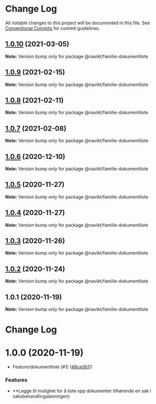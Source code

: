 # Change Log

All notable changes to this project will be documented in this file.
See [Conventional Commits](https://conventionalcommits.org) for commit guidelines.

## [1.0.10](https://github.com/navikt/familie-felles-frontend/compare/@navikt/familie-dokumentliste@1.0.9...@navikt/familie-dokumentliste@1.0.10) (2021-03-05)

**Note:** Version bump only for package @navikt/familie-dokumentliste





## [1.0.9](https://github.com/navikt/familie-felles-frontend/compare/@navikt/familie-dokumentliste@1.0.8...@navikt/familie-dokumentliste@1.0.9) (2021-02-15)

**Note:** Version bump only for package @navikt/familie-dokumentliste





## [1.0.8](https://github.com/navikt/familie-felles-frontend/compare/@navikt/familie-dokumentliste@1.0.7...@navikt/familie-dokumentliste@1.0.8) (2021-02-11)

**Note:** Version bump only for package @navikt/familie-dokumentliste





## [1.0.7](https://github.com/navikt/familie-felles-frontend/compare/@navikt/familie-dokumentliste@1.0.6...@navikt/familie-dokumentliste@1.0.7) (2021-02-08)

**Note:** Version bump only for package @navikt/familie-dokumentliste





## [1.0.6](https://github.com/navikt/familie-felles-frontend/compare/@navikt/familie-dokumentliste@1.0.5...@navikt/familie-dokumentliste@1.0.6) (2020-12-10)

**Note:** Version bump only for package @navikt/familie-dokumentliste





## [1.0.5](https://github.com/navikt/familie-felles-frontend/compare/@navikt/familie-dokumentliste@1.0.4...@navikt/familie-dokumentliste@1.0.5) (2020-11-27)

**Note:** Version bump only for package @navikt/familie-dokumentliste





## [1.0.4](https://github.com/navikt/familie-felles-frontend/compare/@navikt/familie-dokumentliste@1.0.3...@navikt/familie-dokumentliste@1.0.4) (2020-11-27)

**Note:** Version bump only for package @navikt/familie-dokumentliste





## [1.0.3](https://github.com/navikt/familie-felles-frontend/compare/@navikt/familie-dokumentliste@1.0.2...@navikt/familie-dokumentliste@1.0.3) (2020-11-26)

**Note:** Version bump only for package @navikt/familie-dokumentliste





## [1.0.2](https://github.com/navikt/familie-felles-frontend/compare/@navikt/familie-dokumentliste@1.0.1...@navikt/familie-dokumentliste@1.0.2) (2020-11-24)

**Note:** Version bump only for package @navikt/familie-dokumentliste





## 1.0.1 (2020-11-19)

**Note:** Version bump only for package @navikt/familie-dokumentliste





# Change Log

# 1.0.0 (2020-11-19)


* Feature/dokumentliste (#1) ([48ce0b1](https://github.com/navikt/familie-felles-frontend/commit/48ce0b1)))

### Features

* **Legge til mulighet for å liste opp dokumenter tilhørende en sak i saksbehandlingsløsningen)
